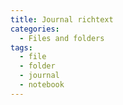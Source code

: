 ```yaml
---
title: Journal richtext
categories:
  - Files and folders
tags:
  - file
  - folder
  - journal
  - notebook
---
```

